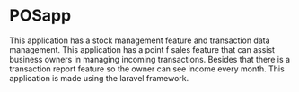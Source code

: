 # POSapp
This application has a stock management feature and transaction data management. This application has a point f sales feature that can assist business owners in managing incoming transactions. Besides that there is a transaction report feature so the owner can see income every month. This application is made using the laravel framework.
